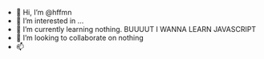 - 👋 Hi, I’m @hffmn
- 👀 I’m interested in ...
- 🌱 I’m currently learning nothing. BUUUUT I WANNA LEARN JAVASCRIPT
- 💞️ I’m looking to collaborate on nothing
- 📫 

<!---
hffmn/hffmn is a ✨ special ✨ repository because its `README.md` (this file) appears on your GitHub profile.
You can click the Preview link to take a look at your changes.
--->
